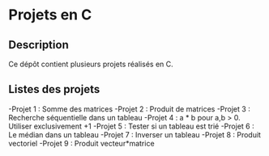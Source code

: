 # Projets en C 
## Description
Ce dépôt contient plusieurs projets réalisés en C.

## Listes des projets
-Projet 1 : Somme des matrices
-Projet 2 : Produit de matrices
-Projet 3 : Recherche séquentielle dans un tableau
-Projet 4 : a * b pour a,b > 0. Utiliser exclusivement +1
-Projet 5 : Tester si un tableau est trié
-Projet 6 : Le médian dans un tableau 
-Projet 7 : Inverser un tableau
-Projet 8 : Produit vectoriel
-Projet 9 : Produit vecteur*matrice
